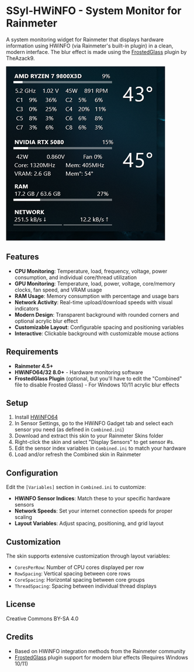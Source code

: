 # SSyl-HWiNFO - System Monitor for Rainmeter

A system monitoring widget for Rainmeter that displays hardware information using HWiNFO (via Rainmeter's built-in plugin) in a clean, modern interface. The blur effect is made using the [FrostedGlass](https://github.com/TheAzack9/FrostedGlass) plugin by TheAzack9.

![SSyl-HWiNFO Preview](SSylHWiNFO-Preview.png)

## Features

- **CPU Monitoring**: Temperature, load, frequency, voltage, power consumption, and individual core/thread utilization
- **GPU Monitoring**: Temperature, load, power, voltage, core/memory clocks, fan speed, and VRAM usage  
- **RAM Usage**: Memory consumption with percentage and usage bars
- **Network Activity**: Real-time upload/download speeds with visual indicators
- **Modern Design**: Transparent background with rounded corners and optional acrylic blur effect
- **Customizable Layout**: Configurable spacing and positioning variables
- **Interactive**: Clickable background with customizable mouse actions

## Requirements

- **Rainmeter 4.5+**
- **HWiNFO64/32 8.0+** - Hardware monitoring software
- **FrostedGlass Plugin** (optional, but you'll have to edit the "Combined" file to disable Frosted Glass) - For Windows 10/11 acrylic blur effects

## Setup

1. Install [HWiNFO64](https://www.hwinfo.com/)
2. In Sensor Settings, go to the HWiNFO Gadget tab and select each sensor you need (as defined in `Combined.ini`)
3. Download and extract this skin to your Rainmeter Skins folder
4. Right-click the skin and select "Display Sensors" to get sensor #s.
5. Edit the sensor index variables in `Combined.ini` to match your hardware
6. Load and/or refresh the Combined skin in Rainmeter

## Configuration

Edit the `[Variables]` section in `Combined.ini` to customize:

- **HWiNFO Sensor Indices**: Match these to your specific hardware sensors
- **Network Speeds**: Set your internet connection speeds for proper scaling
- **Layout Variables**: Adjust spacing, positioning, and grid layout

## Customization

The skin supports extensive customization through layout variables:
- `CoresPerRow`: Number of CPU cores displayed per row
- `RowSpacing`: Vertical spacing between core rows  
- `CoreSpacing`: Horizontal spacing between core groups
- `ThreadSpacing`: Spacing between individual thread displays

## License

Creative Commons BY-SA 4.0

## Credits

- Based on HWiNFO integration methods from the Rainmeter community
- [FrostedGlass](https://github.com/TheAzack9/FrostedGlass) plugin support for modern blur effects (Requires Windows 10/11)
